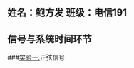 ## 姓名：鲍方发   班级：电信191
## 信号与系统时间环节
###[实验一.](https://github.com/Bff-13/123987/blob/master/sin.py)正弦信号

